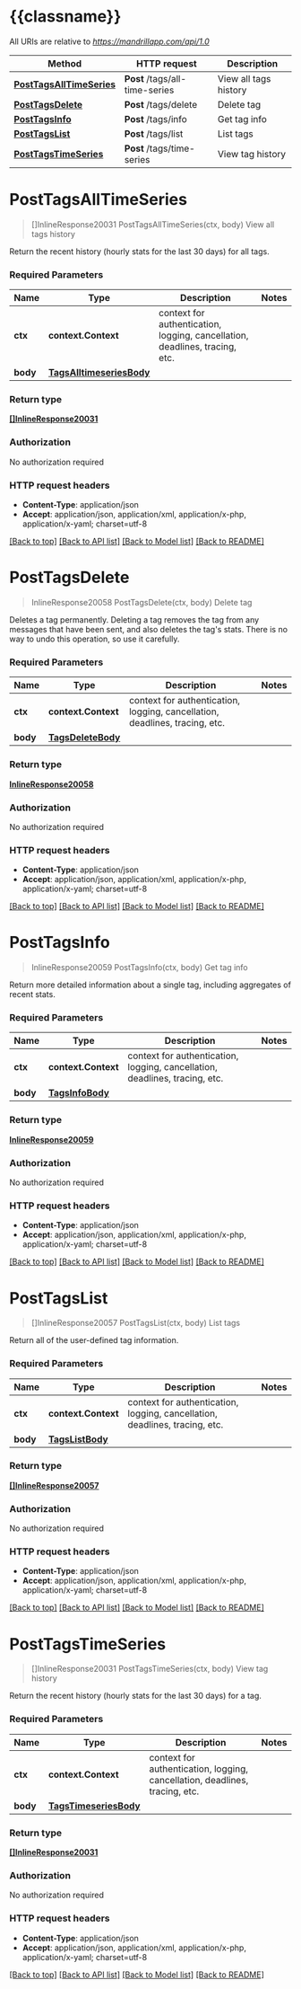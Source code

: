 # {{classname}}

All URIs are relative to *https://mandrillapp.com/api/1.0*

Method | HTTP request | Description
------------- | ------------- | -------------
[**PostTagsAllTimeSeries**](TagsApi.md#PostTagsAllTimeSeries) | **Post** /tags/all-time-series | View all tags history
[**PostTagsDelete**](TagsApi.md#PostTagsDelete) | **Post** /tags/delete | Delete tag
[**PostTagsInfo**](TagsApi.md#PostTagsInfo) | **Post** /tags/info | Get tag info
[**PostTagsList**](TagsApi.md#PostTagsList) | **Post** /tags/list | List tags
[**PostTagsTimeSeries**](TagsApi.md#PostTagsTimeSeries) | **Post** /tags/time-series | View tag history

# **PostTagsAllTimeSeries**
> []InlineResponse20031 PostTagsAllTimeSeries(ctx, body)
View all tags history

Return the recent history (hourly stats for the last 30 days) for all tags.

### Required Parameters

Name | Type | Description  | Notes
------------- | ------------- | ------------- | -------------
 **ctx** | **context.Context** | context for authentication, logging, cancellation, deadlines, tracing, etc.
  **body** | [**TagsAlltimeseriesBody**](TagsAlltimeseriesBody.md)|  | 

### Return type

[**[]InlineResponse20031**](inline_response_200_31.md)

### Authorization

No authorization required

### HTTP request headers

 - **Content-Type**: application/json
 - **Accept**: application/json, application/xml, application/x-php, application/x-yaml; charset=utf-8

[[Back to top]](#) [[Back to API list]](../README.md#documentation-for-api-endpoints) [[Back to Model list]](../README.md#documentation-for-models) [[Back to README]](../README.md)

# **PostTagsDelete**
> InlineResponse20058 PostTagsDelete(ctx, body)
Delete tag

Deletes a tag permanently. Deleting a tag removes the tag from any messages that have been sent, and also deletes the tag's stats. There is no way to undo this operation, so use it carefully.

### Required Parameters

Name | Type | Description  | Notes
------------- | ------------- | ------------- | -------------
 **ctx** | **context.Context** | context for authentication, logging, cancellation, deadlines, tracing, etc.
  **body** | [**TagsDeleteBody**](TagsDeleteBody.md)|  | 

### Return type

[**InlineResponse20058**](inline_response_200_58.md)

### Authorization

No authorization required

### HTTP request headers

 - **Content-Type**: application/json
 - **Accept**: application/json, application/xml, application/x-php, application/x-yaml; charset=utf-8

[[Back to top]](#) [[Back to API list]](../README.md#documentation-for-api-endpoints) [[Back to Model list]](../README.md#documentation-for-models) [[Back to README]](../README.md)

# **PostTagsInfo**
> InlineResponse20059 PostTagsInfo(ctx, body)
Get tag info

Return more detailed information about a single tag, including aggregates of recent stats.

### Required Parameters

Name | Type | Description  | Notes
------------- | ------------- | ------------- | -------------
 **ctx** | **context.Context** | context for authentication, logging, cancellation, deadlines, tracing, etc.
  **body** | [**TagsInfoBody**](TagsInfoBody.md)|  | 

### Return type

[**InlineResponse20059**](inline_response_200_59.md)

### Authorization

No authorization required

### HTTP request headers

 - **Content-Type**: application/json
 - **Accept**: application/json, application/xml, application/x-php, application/x-yaml; charset=utf-8

[[Back to top]](#) [[Back to API list]](../README.md#documentation-for-api-endpoints) [[Back to Model list]](../README.md#documentation-for-models) [[Back to README]](../README.md)

# **PostTagsList**
> []InlineResponse20057 PostTagsList(ctx, body)
List tags

Return all of the user-defined tag information.

### Required Parameters

Name | Type | Description  | Notes
------------- | ------------- | ------------- | -------------
 **ctx** | **context.Context** | context for authentication, logging, cancellation, deadlines, tracing, etc.
  **body** | [**TagsListBody**](TagsListBody.md)|  | 

### Return type

[**[]InlineResponse20057**](inline_response_200_57.md)

### Authorization

No authorization required

### HTTP request headers

 - **Content-Type**: application/json
 - **Accept**: application/json, application/xml, application/x-php, application/x-yaml; charset=utf-8

[[Back to top]](#) [[Back to API list]](../README.md#documentation-for-api-endpoints) [[Back to Model list]](../README.md#documentation-for-models) [[Back to README]](../README.md)

# **PostTagsTimeSeries**
> []InlineResponse20031 PostTagsTimeSeries(ctx, body)
View tag history

Return the recent history (hourly stats for the last 30 days) for a tag.

### Required Parameters

Name | Type | Description  | Notes
------------- | ------------- | ------------- | -------------
 **ctx** | **context.Context** | context for authentication, logging, cancellation, deadlines, tracing, etc.
  **body** | [**TagsTimeseriesBody**](TagsTimeseriesBody.md)|  | 

### Return type

[**[]InlineResponse20031**](inline_response_200_31.md)

### Authorization

No authorization required

### HTTP request headers

 - **Content-Type**: application/json
 - **Accept**: application/json, application/xml, application/x-php, application/x-yaml; charset=utf-8

[[Back to top]](#) [[Back to API list]](../README.md#documentation-for-api-endpoints) [[Back to Model list]](../README.md#documentation-for-models) [[Back to README]](../README.md)

